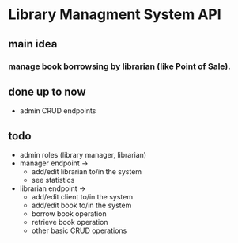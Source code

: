 # Library Managment System API

## main idea

### manage book borrowsing by librarian (like Point of Sale).


## done up to now
- admin CRUD endpoints

## todo 
- admin roles (library manager, librarian)
- manager endpoint ->
    - add/edit librarian to/in the system
    - see statistics
- librarian endpoint ->
    - add/edit client to/in the system
    - add/edit book to/in the system
    - borrow book operation
    - retrieve book operation
    - other basic CRUD operations
